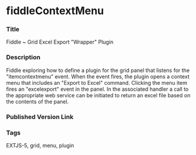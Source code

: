 fiddleContextMenu
======

### Title
Fiddle ~ Grid Excel Export "Wrapper" Plugin

### Description
Fiddle exploring how to define a plugin for the grid panel that listens for the "itemcontextmenu" event.  When 
the event fires, the plugin opens a context menu that includes an "Export to Excel" command. Clicking the menu item 
fires an "excelexport" event in the panel. In the associated handler a call to the appropriate web service
can be initiated to return an excel file based on the contents of the panel.

### Published Version Link


### Tags
EXTJS-5, grid, menu, plugin
